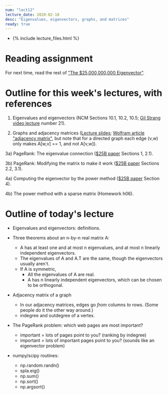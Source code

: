 ```yaml
---
num: "lect12"
lecture_date: 2020-02-18
desc: "Eigenvalues, eigenvectors, graphs, and matrices"
ready: true
---
```


* {% include lecture_files.html %}

# Reading assignment

For next time, read the rest of ["The $25,000,000,000 Eigenvector"](https://github.com/ucsb-cs111/w19-lecture-files/blob/master/02.11/25_Billion_Eigenvector_Original.pdf).


# Outline for this week's lectures, with references

1) Eigenvalues and eigenvectors (NCM Sections 10.1, 10.2, 10.5; [Gil Strang video lecture](https://ocw.mit.edu/courses/mathematics/18-06-linear-algebra-spring-2010/video-lectures/) number 21).

2) Graphs and adjacency matrices ([Lecture slides](https://github.com/ucsb-cs111/w20-lecture-files/blob/master/lecture_files/cs111-slides-04-PageRank.pdf); [Wolfram article "adjacency matrix"](http://mathworld.wolfram.com/AdjacencyMatrix.html), but note that for a directed graph each edge (v,w) only makes A[w,v] == 1, and not A[v,w]).

3a) PageRank: The eigenvalue connection ([$25B paper](https://github.com/ucsb-cs111/w19-lecture-files/blob/master/02.11/25_Billion_Eigenvector_Original.pdf) Sections 1, 2.1).

3b) PageRank: Modifying the matrix to make it work ([$25B paper](https://github.com/ucsb-cs111/w19-lecture-files/blob/master/02.11/25_Billion_Eigenvector_Original.pdf) Sections 2.2, 3.1).

4a) Computing the eigenvector by the power method ([$25B paper](https://github.com/ucsb-cs111/w19-lecture-files/blob/master/02.11/25_Billion_Eigenvector_Original.pdf) Section 4).

4b) The power method with a sparse matrix (Homework h06).



# Outline of today's lecture

- Eigenvalues and eigenvectors: definitions.
- Three theorems about an n-by-n real matrix A:
  - A has at least one and at most n eigenvalues, and at most n linearly independent eigenvectors.
  - The eigenvalues of A and A.T are the same, though the eigenvectors usually aren't.
  - If A is symmetric,
    - All the eigenvalues of A are real.
    - A has n linearly independent eigenvectors, which can be chosen to be orthogonal.
- Adjacency matrix of a graph
  - In our adjacency matrices, edges go _from_ columns _to_ rows. (Some people do it the other way around.)
  - indegree and outdegree of a vertex.
- The PageRank problem: which web pages are most important?
  - important = lots of pages point to you? (ranking by indegree)
  - important = lots of important pages point to you? (sounds like an eigenvector problem)


- numpy/scipy routines:
  - np.random.randn()
  - spla.eig()
  - np.sum()
  - np.sort()
  - np.argsort()

